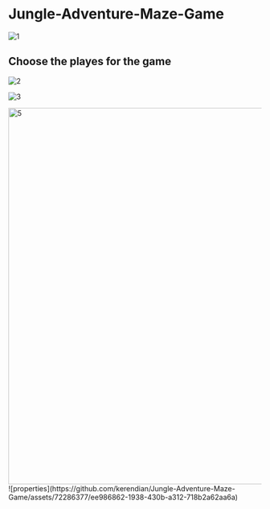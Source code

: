 # Jungle-Adventure-Maze-Game
![1](https://github.com/kerendian/Jungle-Adventure-Maze-Game/assets/72286377/4b13bf54-9865-4a78-840b-7b2485d1c724)
## Choose the playes for the game
![2](https://github.com/kerendian/Jungle-Adventure-Maze-Game/assets/72286377/0bb98d16-32d4-4c7f-9299-4816c6df95f5)

![3](https://github.com/kerendian/Jungle-Adventure-Maze-Game/assets/72286377/f9bc6248-7d6e-43f8-8bb9-7d03a7fc8a06)

<img width="749" alt="5" src="https://github.com/kerendian/Jungle-Adventure-Maze-Game/assets/72286377/570f8ad4-a4d1-4552-bf30-3944add3b6eb">
![properties](https://github.com/kerendian/Jungle-Adventure-Maze-Game/assets/72286377/ee986862-1938-430b-a312-718b2a62aa6a)
